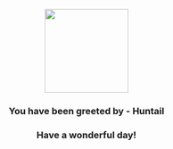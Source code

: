 <p align="center">
    <img src="https://raw.githubusercontent.com/PokeAPI/sprites/master/sprites/pokemon/367.png" width="150" height="150">
</p>
<h3 align="center">You have been greeted by - <b>Huntail</b></h3>
<h3 align="center">Have a wonderful day!</h3>
